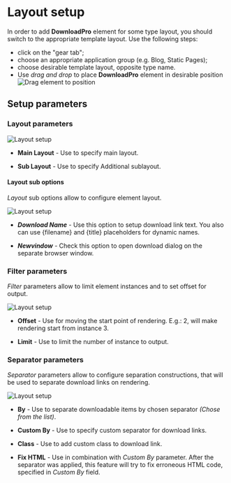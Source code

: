 # Layout setup

In order to add **DownloadPro** element for some type layout, you should switch to the appropriate template layout. Use the following steps:
- click on the "gear tab";
- choose an appropriate application group (e.g. Blog, Static Pages);
- choose desirable template layout, opposite type name.
- Use *drag and drop* to place **DownloadPro** element in desirable position
![Drag element to position](/images/drag_to_position.png)

## Setup parameters

### Layout parameters

![Layout setup](/images/layout_setup_layout.png)

- **Main Layout** - Use to specify main layout.

- **Sub Layout** - Use to specify Additional sublayout.

#### Layout sub options

*Layout* sub options allow to configure element layout.

![Layout setup](/images/layout_setup_additional.png)

- ***Download Name*** - Use this option to setup download link text. You also can use {filename} and {title} placeholders for dynamic names.

- ***Newvindow*** - Check this option to open download dialog on the separate browser window.

### Filter parameters

*Filter* parameters allow to limit element instances and to set offset for output.

![Layout setup](/images/layout_setup_filter.png)

- **Offset** - Use for moving the start point of rendering. E.g.: 2, will make rendering start from instance 3.

- **Limit** - Use to limit the number of instance to output.

### Separator parameters

*Separator* parameters allow to configure separation constructions, that will be used to separate download links on rendering.

![Layout setup](/images/layout_setup_separator.png)

- **By** - Use to separate downloadable items by chosen separator *(Chose from the list)*.

- **Custom By** - Use to specify custom separator for download links.

- **Class** - Use to add custom class to download link.

- **Fix HTML** - Use in combination with *Custom By* parameter. After the separator was applied, this feature will try to fix erroneous HTML code, specified in *Custom By* field.

